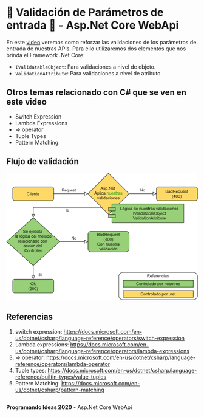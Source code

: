 # 🚧 Validación de Parámetros de entrada 🚧 - Asp.Net Core WebApi

En este [video](https://youtu.be/CELr1qGkkUI) veremos como reforzar las validaciones de los parámetros de entrada de nuestras APIs.
Para ello utilizaremos dos elementos que nos brinda el Framework .Net Core:

  - ```IValidatableObject```: Para validaciones a nivel de objeto.
  - ```ValidationAttribute```: Para validaciones a nivel de atributo.

## Otros temas relacionado con C# que se ven en este video
  - Switch Expression
  - Lambda Expressions
  - => operator
  - Tuple Types
  - Pattern Matching.

## Flujo de validación

![](https://github.com/programando-ideas/webapi_validaciones_parametros/blob/master/images/flujo.png)

## Referencias
1. switch expression: https://docs.microsoft.com/en-us/dotnet/csharp/language-reference/operators/switch-expression
2. Lambda expressions: https://docs.microsoft.com/en-us/dotnet/csharp/language-reference/operators/lambda-expressions
3. => operator: https://docs.microsoft.com/en-us/dotnet/csharp/language-reference/operators/lambda-operator
4. Tuple types: https://docs.microsoft.com/en-us/dotnet/csharp/language-reference/builtin-types/value-tuples
5. Pattern Matching: https://docs.microsoft.com/en-us/dotnet/csharp/pattern-matching
   

##
**Programando Ideas 2020** - Asp.Net Core WebApi
##

